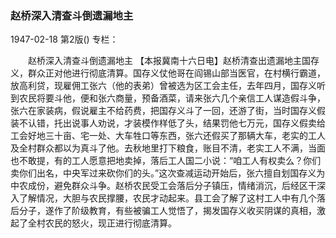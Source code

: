 ### 赵桥深入清查斗倒遗漏地主

1947-02-18
第2版()
专栏：

　　赵桥深入清查斗倒遗漏地主
    【本报冀南十六日电】赵桥清查出遗漏地主国存义，群众正对他进行彻底清算。国存义仗他哥在阎锡山部当医官，在村横行霸道，放高利贷，现雇佣工张六（他的表弟）曾被选为区工会主任，去年四月，国存义听到农民将要斗他，便和张六商量，预备酒菜，请来张六几个亲信工人谋造假斗争，张六在家装病，假说雇主不给药费，把国存义斗了一回，还游了街，当时国存义假装不认错，托出说事人劝说，才装模作样低了头，结果罚他七万元，国存义假卖给工会好地三十亩、宅一处、大车牲口等东西，张六还假买了那辆大车，老实的工人及全村群众都以为真斗了他。去秋地里打下粮食，账目不清，老实工人不满，当面也不敢提，有的工人愿意把地卖掉，落后工人国二小说：“咱工人有权卖么？你们卖你们出名，中央军过来砍你们的头。”这次查减运动开始后，张六擅自划国存义为中农成份，避免群众斗争。赵桥农民受工会落后分子镇压，情绪消沉，后经区干深入了解情况，大胆与农民撑腰，农民才动起来。县工会了解了这村工人中有几个落后分子，遂作了阶级教育，有些被骗工人觉悟了，揭发国存义收买阴谋的真相，激起了全村农民的怒火，现正进行彻底清算。
